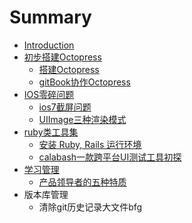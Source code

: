 # Summary

* [Introduction](README.md)
* [初步搭建Octopress](chapter1.md)
   * [搭建Octopress](2014-06-09-chu-bu-da-jian-octopress.md)
   * [gitBook协作Octopress](2015-08-11-ru-he-shi-yong-gitbookxie-zuo-octopresstong-shi-wan-cheng-bo-ke-he-shu-ji.md)
* [IOS零碎问题](iosling_sui_wen_ti.md)
   * [ios7截屏问题](2014-06-10-ios7jie-ping-wen-ti.markdown)
   * [UIImage三种渲染模式](2015-11-26-uiimagede-xuan-ran-mo-shi.md)
* [ruby类工具集](rubylei_gong_ju_ji.md)
   * [安装 Ruby, Rails 运行环境](2015-01-21-rubygemsxue-xi.md)
   * [calabash一款跨平台UI测试工具初探](2015-10-06-calabash[?]-kuan-kua-ping-tai-uice-shi-gong-ju-chu-tan.markdown)
* [学习管理](xue_xi_guan_li.md)
   * [产品领导者的五种特质](2015-11-27-chan-pin-ling-dao-zhe-de-wu-chong-te-zhi.markdown)
* 版本库管理
   * 清除git历史记录大文件bfg

